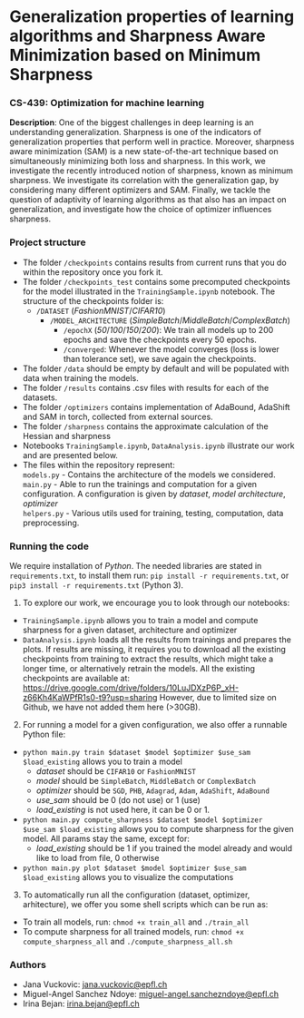 # Generalization properties of learning algorithms and Sharpness Aware Minimization based on Minimum Sharpness
### CS-439: Optimization for machine learning
**Description**:
One of the biggest challenges in deep learning is an understanding generalization. Sharpness is one of the indicators of generalization properties that perform well in practice. Moreover, sharpness aware minimization (SAM) is a new state-of-the-art technique based on simultaneously minimizing both loss and sharpness. In this work, we investigate the recently introduced notion of sharpness, known as minimum sharpness. We investigate its correlation with the generalization gap, by considering many different optimizers and SAM. Finally, we tackle the question of adaptivity of learning algorithms as that also has an impact on generalization, and investigate how the choice of optimizer influences sharpness. 

### Project structure
- The folder `/checkpoints` contains results from current runs that you do within the repository once you fork it.
- The folder `/checkpoints_test` contains some precomputed checkpoints for the model illustrated in the `TrainingSample.ipynb` notebook. The structure of the checkpoints folder is:
  - `/DATASET` (_FashionMNIST_/_CIFAR10_)
    - `/MODEL_ARCHITECTURE` (_SimpleBatch_/_MiddleBatch_/_ComplexBatch_)
      - `/epochX` (_50_/_100_/_150_/_200_): We train all models up to 200 epochs and save the checkpoints every 50 epochs.
      - `/converged`: Whenever the model converges (loss is lower than tolerance set), we save again the checkpoints.
- The folder `/data` should be empty by default and will be populated with data when training the models.
- The folder `/results` contains .csv files with results for each of the datasets.
- The folder `/optimizers` contains implementation of AdaBound, AdaShift and SAM in torch, collected from external sources.
- The folder `/sharpness` contains the approximate calculation of the Hessian and sharpness
- Notebooks `TrainingSample.ipynb`, `DataAnalysis.ipynb` illustrate our work and are presented below.
- The files within the repository represent:
<br />`models.py` - Contains the architecture of the models we considered.
<br />`main.py` - Able to run the trainings and computation for a given configuration. A configuration is given by *dataset*, *model architecture*, *optimizer*
<br />`helpers.py` - Various utils used for training, testing, computation, data preprocessing.
### Running the code

We require installation of *Python*. The needed libraries are stated in `requirements.txt`, to install them run: `pip install -r requirements.txt`,
or `pip3 install -r requirements.txt` (Python 3).
1. To explore our work, we encourage you to look through our notebooks:
- `TrainingSample.ipynb` allows you to train a model and compute sharpness for a given dataset, architecture and optimizer
- `DataAnalysis.ipynb` loads all the results from trainings and prepares the plots. If results are missing, it requires you to download all the existing checkpoints from training to extract the results, which might take a longer time, or alternatively retrain the models.
All the existing checkpoints are available at: https://drive.google.com/drive/folders/10LuJDXzP6P_xH-z66Kh4KaWPfR1s0-t9?usp=sharing
However, due to limited size on Github, we have not added them here (>30GB).

2. For running a model for a given configuration, we also offer a runnable Python file:
- `python main.py train $dataset $model $optimizer $use_sam $load_existing` allows you to train a model
  - _dataset_ should be `CIFAR10` or `FashionMNIST`
  - _model_ should be `SimpleBatch`, `MiddleBatch` or `ComplexBatch`
  - _optimizer_ should be `SGD`, `PHB`, `Adagrad`, `Adam`, `AdaShift`, `AdaBound`
  - _use_sam_ should be 0 (do not use) or 1 (use)
  - _load_existing_ is not used here, it can be 0 or 1.
- `python main.py compute_sharpness $dataset $model $optimizer $use_sam $load_existing` allows you to compute sharpness for the given model. All params stay the same, except for:
  - _load_existing_ should be 1 if you trained the model already and would like to load from file, 0 otherwise
- `python main.py plot $dataset $model $optimizer $use_sam $load_existing` allows you to visualize the computations

3. To automatically run all the configuration (dataset, optimizer, arhitecture), we offer you some shell scripts which can be run as:
- To train all models, run: `chmod +x train_all` and `./train_all`
- To compute sharpness for all trained models, run: `chmod +x compute_sharpness_all` and `./compute_sharpness_all.sh`

### Authors

- Jana Vuckovic: jana.vuckovic@epfl.ch
- Miguel-Angel Sanchez Ndoye: miguel-angel.sanchezndoye@epfl.ch
- Irina Bejan: irina.bejan@epfl.ch 
